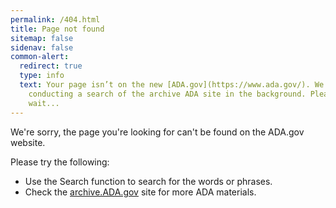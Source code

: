 ```yaml
---
permalink: /404.html
title: Page not found
sitemap: false
sidenav: false
common-alert:
  redirect: true
  type: info
  text: Your page isn’t on the new [ADA.gov](https://www.ada.gov/). We are
    conducting a search of the archive ADA site in the background. Please
    wait...
---
```

We're sorry, the page you're looking for can't be found on the ADA.gov website.

Please try the following:

* Use the Search function to search for the words or phrases.
* Check the <a target="blank" href="https://archive.ada.gov/">archive.ADA.gov</a> site for more ADA materials.